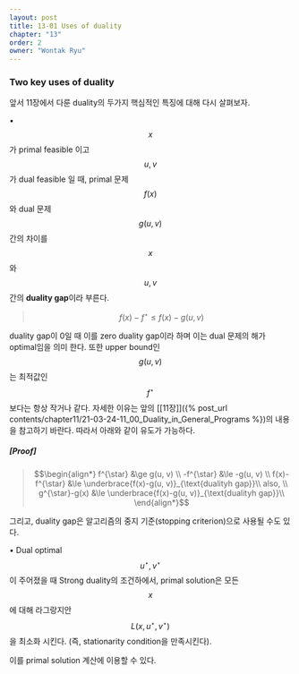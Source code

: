 ```yaml
---
layout: post
title: 13-01 Uses of duality
chapter: "13"
order: 2
owner: "Wontak Ryu"
---
```


### Two key uses of duality
앞서 11장에서 다룬 duality의 두가지 핵심적인 특징에 대해 다시 살펴보자.

• $$x$$가 primal feasible 이고 $$u,v$$가 dual feasible 일 때, primal 문제 $$f(x)$$와 dual 문제 $$g(u,v)$$ 간의 차이를 $$x$$와 $$u,v$$간의 **duality gap**이라 부른다. 
> $$f(x)-f^{\star}  \le f(x)-g(u, v)$$

duality gap이 0일 때 이를 zero duality gap이라 하며 이는 dual 문제의 해가 optimal임을 의미 한다.
또한 upper bound인 $$g(u, v)$$는 최적값인 $$f^{\star}$$보다는 항상 작거나 같다. 자세한 이유는 앞의 [[11장]]({% post_url contents/chapter11/21-03-24-11_00_Duality_in_General_Programs %})의 내용을 참고하기 바란다.
따라서 아래와 같이 유도가 가능하다.

##### [Proof]
> $$\begin{align*}
> f^{\star} &\ge g(u, v) \\
> -f^{\star} &\le -g(u, v) \\
> f(x)-f^{\star} &\le \underbrace{f(x)-g(u, v)}_{\text{dualityh gap}}\\
> also, \\
> g^{\star}-g(x) &\le \underbrace{f(x)-g(u, v)}_{\text{dualityh gap}}\\
> \end{align*}$$


그리고, duality gap은 알고리즘의 중지 기준(stopping criterion)으로 사용될 수도 있다. 

• Dual optimal $$u^{\star}, v^{\star}$$이 주어졌을 때 Strong duality의 조건하에서, primal solution은 모든 $$x$$에 대해 라그랑지안 $$L (x, u^{\star}, v^{\star})$$을 최소화 시킨다. (즉, stationarity condition을 만족시킨다).

이를 primal solution 계산에 이용할 수 있다.
